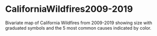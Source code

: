 # CaliforniaWildfires2009-2019
Bivariate map of California Wildfires from 2009-2019 showing size with graduated symbols and the 5 most common causes indicated by color.
